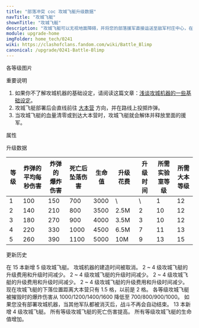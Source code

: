 ```yaml
---
title: "部落冲突 coc 攻城飞艇升级数据"
navTitle: "攻城飞艇"
shownTitle: "攻城飞艇"
description: "攻城飞艇可以无视地面障碍，并将您的部落援军直接运送至敌军村庄中心，在飞行途中还会不断投放炸弹。由于外壳不够结实，它很容易被敌军击落。法术对攻城飞艇无效。"
module: upgrade-home
imgFolder: home_tech/0241
wiki: https://clashofclans.fandom.com/wiki/Battle_Blimp
canonical: /upgrade/0241-Battle-Blimp
---
```


<UnitInfo :folder="$frontmatter.imgFolder" imgSrc="Battle_Blimp_info.png" :imgAlt="$frontmatter.navTitle" :description="$frontmatter.description" />

<SmallTitle>各等级图片</SmallTitle>

<Panel>
    <UnitImgGroup :folder="$frontmatter.imgFolder">
        <UnitImg imgTitle="1 级" imgSrc="Battle_Blimp1.png" />
        <UnitImg imgTitle="2 级" imgSrc="Battle_Blimp2.png" />
        <UnitImg imgTitle="3 级" imgSrc="Battle_Blimp3.png" />
        <UnitImg imgTitle="4 级" imgSrc="Battle_Blimp4.png" />
        <UnitImg imgTitle="5 级" imgSrc="Battle_Blimp5.png" />
    </UnitImgGroup>
</Panel>

<SmallTitle>重要说明</SmallTitle>

1. 如果你不了解攻城机器的基础设定，请阅读这篇文章：[浅谈攻城机器的一些基础设定](/p/6912)。
2. 攻城飞艇部署后会直线前往 [大本营](/upgrade/0400-Town-Hall) 方向，并在路线上投掷炸弹。
3. 当攻城飞艇的血量清零或到达大本营时，攻城飞艇就会解体并释放里面的援军。

<SmallTitle>属性</SmallTitle>

<UnitProperties>
    <UnitProperty pKey="攻击方式" pValue="对着大本营前进" />
    <UnitProperty pKey="攻击偏好" pValue="无" />
    <UnitProperty pKey="伤害类型" pValue="范围伤害" />
    <UnitProperty pKey="伤害半径" pValue="3 格" />
    <UnitProperty pKey="攻击的目标" pValue="仅地面目标" />
    <UnitProperty pKey="移动速度" pValue="2.25 格/秒" />
    <UnitProperty pKey="炸弹投掷速度" pValue="1.5 秒/次" />
    <UnitProperty pKey="所需攻城机器工坊等级" pValue="2" />
    <UnitProperty pKey="所需大本等级" pValue="12" />
    <UnitProperty pKey="建造时间" pValue="无" trainingSystem="2025" />
    <UnitProperty pKey="捐赠费用" pValue="15,15,45000,Elixir" :isDonationCost="true" />
</UnitProperties>

<SmallTitle>升级数据</SmallTitle>

<script setup>
const tableExtraInfo = [
    {
        "column": 5,
        "type": "cost",
        "gpClass": "research",
        "icon": "Elixir"
    },
    {
        "column": 6,
        "type": "time",
        "gpClass": "research"
    }
];
</script>

<UnitTable :tableExtraInfo="tableExtraInfo">

| 等级 |炸弹的<br>平均每秒伤害|炸弹的<br>爆炸伤害|死亡后<br>坠落伤害| 生命值 | 升级花费| 升级时间 |所需<br>实验室等级|所需<br>大本等级|
| ---- |        ----        |       ----      |       ----     |  ----  |  ----  |   ----  |      ----       |     ----      |
|   1  |         100        |       150       |        700     |  3000  |     \  |    \    |        1        |      12       |
|   2  |         140        |       210       |        800     |  3500  |  2.5M  |    2    |       10        |      12       |
|   3  |         180        |       270       |        900     |  4000  |  3.5M  |    3    |       10        |      12       |
|   4  |         220        |       330       |       1000     |  4500  |  6.5M  |    7    |       11        |      13       |
|   5  |         260        |       390       |       1100     |  5000  |   10M  |    9    |       13        |      15       |
</UnitTable>

<SmallTitle>更新历史</SmallTitle>

<Timeline>
    <TimelineItem date="2025/06/16">
        <TimelineRow>在 15 本新增 5 级攻城飞艇。</TimelineRow>
    </TimelineItem>
    <TimelineItem date="2025/03/27">
        <TimelineRow>攻城机器的建造时间被取消。</TimelineRow>
    </TimelineItem>
    <TimelineItem date="2024/11/25">
        <TimelineRow>2 ~ 4 级攻城飞艇的升级费用和升级时间减少。</TimelineRow>
    </TimelineItem>
    <TimelineItem date="2023/12/12">
        <TimelineRow>2 ~ 4 级攻城飞艇的升级时间减少。</TimelineRow>
    </TimelineItem>
    <TimelineItem date="2023/06/12">
        <TimelineRow>2 ~ 4 级攻城飞艇的升级费用和升级时间减少。</TimelineRow>
    </TimelineItem>
    <TimelineItem date="2022/10/10">
        <TimelineRow>2 ~ 4 级攻城飞艇的升级费用和升级时间减少。</TimelineRow>
    </TimelineItem>
    <TimelineItem date="2022/05/02">
        <TimelineRow>现在攻城飞艇的下落位置距离大本营只有 1.5 格，以前是 2 格。</TimelineRow>
    </TimelineItem>
    <TimelineItem date="2022/02/15">
        <TimelineRow>各等级攻城飞艇被摧毁时的爆炸伤害从 1000/1200/1400/1600 降低至 700/800/900/1000。</TimelineRow>
    </TimelineItem>
    <TimelineItem date="2020/10/12">
        <TimelineRow>如果您没有部署攻城机器，当其他军队都被消灭后，战斗不再会自动结束。</TimelineRow>
    </TimelineItem>
    <TimelineItem date="2020/06/22">
        <TimelineRow>13 本新增 4 级攻城飞艇。</TimelineRow>
    </TimelineItem>
    <TimelineItem date="2019/12/09">
        <TimelineRow>所有等级攻城飞艇的死亡伤害提高。</TimelineRow>
    </TimelineItem>
    <TimelineItem date="2019/06/18">
        <TimelineRow>所有等级攻城飞艇的生命值增加。</TimelineRow>
    </TimelineItem>
    <TimelineItem :historyBottom="true" />
</Timeline>